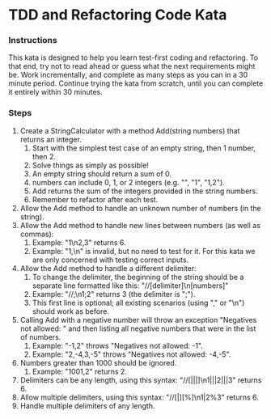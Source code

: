 # TDD and Refactoring Code Kata

### Instructions

This kata is designed to help you learn test-first coding and refactoring. To that end, try not to read ahead or guess what the next requirements might be. Work incrementally, and complete as many steps as you can in a 30 minute period. Continue trying the kata from scratch, until you can complete it entirely within 30 minutes.

### Steps
1. Create a StringCalculator with a method Add(string numbers) that returns an integer.
   1. Start with the simplest test case of an empty string, then 1 number, then 2.
   2. Solve things as simply as possible!
   3. An empty string should return a sum of 0.
   4. numbers can include 0, 1, or 2 integers (e.g. "", "1", "1,2").
   5. Add returns the sum of the integers provided in the string numbers.
   6. Remember to refactor after each test.
2. Allow the Add method to handle an unknown number of numbers (in the string).
3. Allow the Add method to handle new lines between numbers (as well as commas):
   1. Example: "1\n2,3" returns 6.
   2. Example: "1,\n" is invalid, but no need to test for it. For this kata we are only concerned with testing correct inputs.
4. Allow the Add method to handle a different delimiter:
   1. To change the delimiter, the beginning of the string should be a separate line formatted like this: "//[delimiter]\n[numbers]"
   2. Example: "//;\n1;2" returns 3 (the delimiter is ";").
   3. This first line is optional; all existing scenarios (using "," or "\n") should work as before.
5. Calling Add with a negative number will throw an exception "Negatives not allowed: " and then listing all negative numbers that were in the list of numbers.
   1. Example: "-1,2" throws "Negatives not allowed: -1".
   2. Example: "2,-4,3,-5" throws "Negatives not allowed: -4,-5".
6. Numbers greater than 1000 should be ignored.
   1. Example: "1001,2" returns 2.
7. Delimiters can be any length, using this syntax: "//[|||]\n1|||2|||3" returns 6.
8. Allow multiple delimiters, using this syntax: "//[|][%]\n1|2%3" returns 6.
9. Handle multiple delimiters of any length.